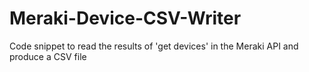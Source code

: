 # Meraki-Device-CSV-Writer
Code snippet to read the results of 'get devices' in the Meraki API and produce a CSV file
